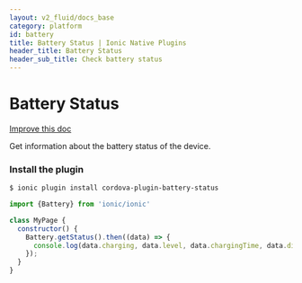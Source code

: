 ```yaml
---
layout: v2_fluid/docs_base
category: platform
id: battery
title: Battery Status | Ionic Native Plugins
header_title: Battery Status
header_sub_title: Check battery status
---
```


<h1 class="title">Battery Status</h1>

<a class="improve-docs" href='https://github.com/driftyco/ionic-site/edit/ionic2/docs/v2/platform/battery/index.md'>
  Improve this doc
</a>


Get information about the battery status of the device.

### Install the plugin

```bash
$ ionic plugin install cordova-plugin-battery-status
```


```javascript
import {Battery} from 'ionic/ionic'

class MyPage {
  constructor() {
    Battery.getStatus().then((data) => {
      console.log(data.charging, data.level, data.chargingTime, data.dischargingTime)
    });
  }
}
```
